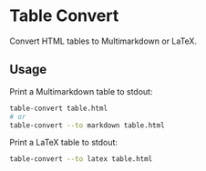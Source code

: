 # Table Convert

Convert HTML tables to Multimarkdown or LaTeX.


## Usage

Print a Multimarkdown table to stdout:

```sh
table-convert table.html
# or
table-convert --to markdown table.html
```

Print a LaTeX table to stdout:

```sh
table-convert --to latex table.html
```
